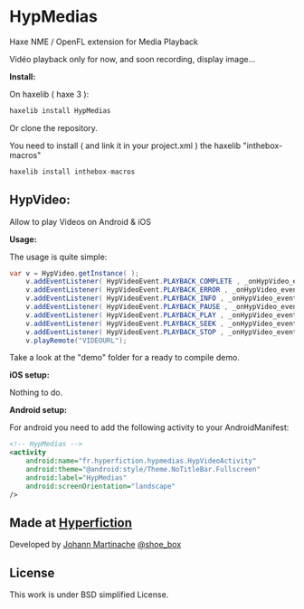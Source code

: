 HypMedias
=========

Haxe NME / OpenFL extension for Media Playback

Vidéo playback only for now, and soon recording, display image...

__Install:__

On haxelib ( haxe 3 ):
```java
haxelib install HypMedias
```

Or clone the repository.

You need to install ( and link it in your project.xml ) the haxelib "inthebox-macros"
```java
haxelib install inthebox-macros
```

HypVideo:
-----------------------------

Allow to play Videos on Android & iOS

__Usage:__

The usage is quite simple:
```java
var v = HypVideo.getInstance( );
	v.addEventListener( HypVideoEvent.PLAYBACK_COMPLETE , _onHypVideo_event );
	v.addEventListener( HypVideoEvent.PLAYBACK_ERROR , _onHypVideo_event );
	v.addEventListener( HypVideoEvent.PLAYBACK_INFO , _onHypVideo_event );
	v.addEventListener( HypVideoEvent.PLAYBACK_PAUSE , _onHypVideo_event );
	v.addEventListener( HypVideoEvent.PLAYBACK_PLAY , _onHypVideo_event );
	v.addEventListener( HypVideoEvent.PLAYBACK_SEEK , _onHypVideo_event );
	v.addEventListener( HypVideoEvent.PLAYBACK_STOP , _onHypVideo_event );
	v.playRemote("VIDEOURL");
```

Take a look at the "demo" folder for a ready to compile demo.

__iOS setup:__

Nothing to do.

__Android setup:__

For android you need to add the following activity to your AndroidManifest:
```xml
<!-- HypMedias -->
<activity
	android:name="fr.hyperfiction.hypmedias.HypVideoActivity"
	android:theme="@android:style/Theme.NoTitleBar.Fullscreen"
	android:label="HypMedias"
	android:screenOrientation="landscape"
/>
```

Made at [Hyperfiction](http://hyperfiction.fr)
--------------------
Developed by [Johann Martinache](https://github.com/shoebox) [@shoe_box](https://twitter.com/shoe_box)

License
-------
This work is under BSD simplified License.
